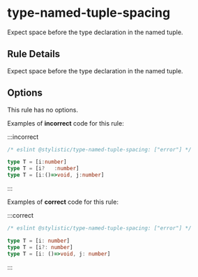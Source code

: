 # type-named-tuple-spacing

Expect space before the type declaration in the named tuple.

## Rule Details

Expect space before the type declaration in the named tuple.

## Options

This rule has no options.

Examples of **incorrect** code for this rule:

:::incorrect

```ts
/* eslint @stylistic/type-named-tuple-spacing: ["error"] */

type T = [i:number]
type T = [i?   :number]
type T = [i:()=>void, j:number]
```

:::

Examples of **correct** code for this rule:

:::correct

```ts
/* eslint @stylistic/type-named-tuple-spacing: ["error"] */

type T = [i: number]
type T = [i?: number]
type T = [i: ()=>void, j: number]
```

:::

